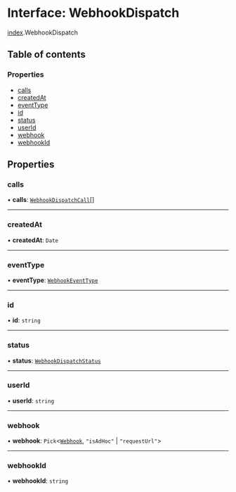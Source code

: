 # Interface: WebhookDispatch

[index](../modules/index.md).WebhookDispatch

## Table of contents

### Properties

- [calls](index.WebhookDispatch.md#calls)
- [createdAt](index.WebhookDispatch.md#createdat)
- [eventType](index.WebhookDispatch.md#eventtype)
- [id](index.WebhookDispatch.md#id)
- [status](index.WebhookDispatch.md#status)
- [userId](index.WebhookDispatch.md#userid)
- [webhook](index.WebhookDispatch.md#webhook)
- [webhookId](index.WebhookDispatch.md#webhookid)

## Properties

### <a id="calls" name="calls"></a> calls

• **calls**: [`WebhookDispatchCall`](index.WebhookDispatchCall.md)[]

___

### <a id="createdat" name="createdat"></a> createdAt

• **createdAt**: `Date`

___

### <a id="eventtype" name="eventtype"></a> eventType

• **eventType**: [`WebhookEventType`](../modules/index.md#webhookeventtype)

___

### <a id="id" name="id"></a> id

• **id**: `string`

___

### <a id="status" name="status"></a> status

• **status**: [`WebhookDispatchStatus`](../enums/index.WebhookDispatchStatus.md)

___

### <a id="userid" name="userid"></a> userId

• **userId**: `string`

___

### <a id="webhook" name="webhook"></a> webhook

• **webhook**: `Pick`<[`Webhook`](index.Webhook.md), ``"isAdHoc"`` \| ``"requestUrl"``\>

___

### <a id="webhookid" name="webhookid"></a> webhookId

• **webhookId**: `string`

